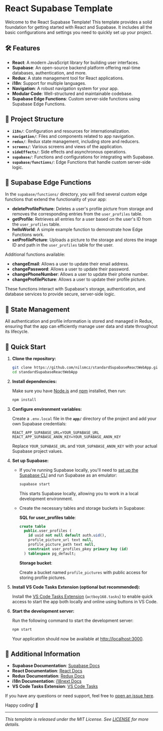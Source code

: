 # React Supabase Template

Welcome to the React Supabase Template! This template provides a solid foundation for getting started with React and Supabase. It includes all the basic configurations and settings you need to quickly set up your project.

## 🛠️ Features

- **React**: A modern JavaScript library for building user interfaces.
- **Supabase**: An open-source backend platform offering real-time databases, authentication, and more.
- **Redux**: A state management tool for React applications.
- **i18n**: Support for multiple languages.
- **Navigation**: A robust navigation system for your app.
- **Modular Code**: Well-structured and maintainable codebase.
- **Supabase Edge Functions**: Custom server-side functions using Supabase Edge Functions.

## 📂 Project Structure

- **`i18n/`**: Configuration and resources for internationalization.
- **`navigation/`**: Files and components related to app navigation.
- **`redux/`**: Redux state management, including store and reducers.
- **`screens/`**: Various screens and views of the application.
- **`sideEffects/`**: Side effects and asynchronous operations.
- **`supabase/`**: Functions and configurations for integrating with Supabase.
- **`supabase/functions/`**: Edge Functions that handle custom server-side logic.

## 🧩 Supabase Edge Functions

In the `supabase/functions/` directory, you will find several custom edge functions that extend the functionality of your app:

- **deleteProfilePicture**: Deletes a user's profile picture from storage and removes the corresponding entries from the `user_profiles` table.
- **getProfile**: Retrieves all entries for a user based on the user's ID from the `user_profiles` table.
- **helloWorld**: A simple example function to demonstrate how Edge Functions work.
- **setProfilePicture**: Uploads a picture to the storage and stores the image ID and path in the `user_profiles` table for the user.

Additional functions available:

- **changeEmail**: Allows a user to update their email address.
- **changePassword**: Allows a user to update their password.
- **changePhoneNumber**: Allows a user to update their phone number.
- **changeProfilePicture**: Allows a user to update their profile picture.

These functions interact with Supabase's storage, authentication, and database services to provide secure, server-side logic.

## 🔄 State Management

All authentication and profile information is stored and managed in Redux, ensuring that the app can efficiently manage user data and state throughout its lifecycle.

## 🚀 Quick Start

1. **Clone the repository:**

   ```bash
   git clone https://github.com/nilsmcz/standardSupabaseReactWebApp.git
   cd standardSupabaseReactWebApp
   ```

2. **Install dependencies:**

   Make sure you have [Node.js](https://nodejs.org/) and [npm](https://www.npmjs.com/) installed, then run:

   ```bash
   npm install
   ```

3. **Configure environment variables:**

   Create a `.env.local` file in the **`app/`** directory of the project and add your own Supabase credentials:

   ```env
   REACT_APP_SUPABASE_URL=YOUR_SUPABASE_URL
   REACT_APP_SUPABASE_ANON_KEY=YOUR_SUPABASE_ANON_KEY
   ```

   Replace `YOUR_SUPABASE_URL` and `YOUR_SUPABASE_ANON_KEY` with your actual Supabase project values.

4. **Set up Supabase:**

   - If you're running Supabase locally, you'll need to [set up the Supabase CLI](https://supabase.com/docs/guides/cli) and run Supabase as an emulator:

     ```bash
     supabase start
     ```

     This starts Supabase locally, allowing you to work in a local development environment.

   - Create the necessary tables and storage buckets in Supabase:

     **SQL for user_profiles table**:

     ```sql
     create table
       public.user_profiles (
         id uuid not null default auth.uid(),
         profile_picture_url text null,
         profile_picture_path text null,
         constraint user_profiles_pkey primary key (id)
       ) tablespace pg_default;
     ```

     **Storage bucket**:

     Create a bucket named `profile_pictures` with public access for storing profile pictures.

5. **Install VS Code Tasks Extension (optional but recommended):**

   Install the [VS Code Tasks Extension](https://marketplace.visualstudio.com/items?itemName=actboy168.tasks) (`actboy168.tasks`) to enable quick access to start the app both locally and online using buttons in VS Code.

6. **Start the development server:**

   Run the following command to start the development server:

   ```bash
   npm start
   ```

   Your application should now be available at [http://localhost:3000](http://localhost:3000).

## 📝 Additional Information

- **Supabase Documentation**: [Supabase Docs](https://supabase.com/docs)
- **React Documentation**: [React Docs](https://reactjs.org/docs/getting-started.html)
- **Redux Documentation**: [Redux Docs](https://redux.js.org/)
- **i18n Documentation**: [i18next Docs](https://www.i18next.com/)
- **VS Code Tasks Extension**: [VS Code Tasks](https://marketplace.visualstudio.com/items?itemName=actboy168.tasks)

If you have any questions or need support, feel free to [open an issue here](https://github.com/nilsmcz/standardSupabaseReactWebApp/issues).

Happy coding! 🚀

---

*This template is released under the MIT License. See [LICENSE](LICENSE) for more details.*
